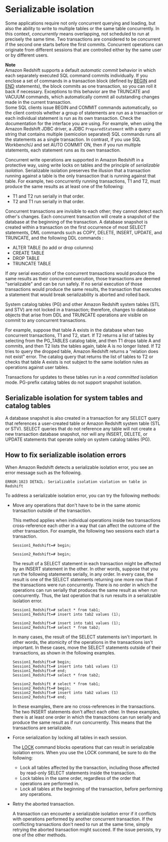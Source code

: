 # Serializable isolation<a name="c_serial_isolation"></a>

Some applications require not only concurrent querying and loading, but also the ability to write to multiple tables or the same table concurrently\. In this context, *concurrently* means overlapping, not scheduled to run at precisely the same time\. Two transactions are considered to be concurrent if the second one starts before the first commits\. Concurrent operations can originate from different sessions that are controlled either by the same user or by different users\.

**Note**  
Amazon Redshift supports a default *automatic commit* behavior in which each separately executed SQL command commits individually\. If you enclose a set of commands in a transaction block \(defined by [BEGIN](r_BEGIN.md) and [END](r_END.md) statements\), the block commits as one transaction, so you can roll it back if necessary\. Exceptions to this behavior are the TRUNCATE and VACUUM commands, which automatically commit all outstanding changes made in the current transaction\.   
Some SQL clients issue BEGIN and COMMIT commands automatically, so the client controls whether a group of statements are run as a transaction or each individual statement is run as its own transaction\. Check the documentation for the interface you are using\. For example, when using the Amazon Redshift JDBC driver, a JDBC `PreparedStatement` with a query string that contains multiple \(semicolon separated\) SQL commands runs all the statements as a single transaction\. In contrast, if you use SQL Workbench/J and set AUTO COMMIT ON, then if you run multiple statements, each statement runs as its own transaction\. 

Concurrent write operations are supported in Amazon Redshift in a protective way, using write locks on tables and the principle of *serializable isolation*\. Serializable isolation preserves the illusion that a transaction running against a table is the only transaction that is running against that table\. For example, two concurrently running transactions, T1 and T2, must produce the same results as at least one of the following:
+ T1 and T2 run serially in that order\.
+ T2 and T1 run serially in that order\.

Concurrent transactions are invisible to each other; they cannot detect each other's changes\. Each concurrent transaction will create a snapshot of the database at the beginning of the transaction\. A database snapshot is created within a transaction on the first occurrence of most SELECT statements, DML commands such as COPY, DELETE, INSERT, UPDATE, and TRUNCATE, and the following DDL commands :
+ ALTER TABLE \(to add or drop columns\)
+ CREATE TABLE
+ DROP TABLE
+ TRUNCATE TABLE

If *any* serial execution of the concurrent transactions would produce the same results as their concurrent execution, those transactions are deemed "serializable" and can be run safely\. If no serial execution of those transactions would produce the same results, the transaction that executes a statement that would break serializability is aborted and rolled back\.

System catalog tables \(PG\) and other Amazon Redshift system tables \(STL and STV\) are not locked in a transaction; therefore, changes to database objects that arise from DDL and TRUNCATE operations are visible on commit to any concurrent transactions\.

For example, suppose that table A exists in the database when two concurrent transactions, T1 and T2, start\. If T2 returns a list of tables by selecting from the PG\_TABLES catalog table, and then T1 drops table A and commits, and then T2 lists the tables again, table A is no longer listed\. If T2 tries to query the dropped table, Amazon Redshift returns a "relation does not exist" error\. The catalog query that returns the list of tables to T2 or checks that table A exists is not subject to the same isolation rules as operations against user tables\.

Transactions for updates to these tables run in a *read committed* isolation mode\. PG\-prefix catalog tables do not support snapshot isolation\.

## Serializable isolation for system tables and catalog tables<a name="c_serial_isolation-serializable-isolation-for-tables"></a>

A database snapshot is also created in a transaction for any SELECT query that references a user\-created table or Amazon Redshift system table \(STL or STV\)\. SELECT queries that do not reference any table will not create a new transaction database snapshot, nor will any INSERT, DELETE, or UPDATE statements that operate solely on system catalog tables \(PG\)\.

## How to fix serializable isolation errors<a name="c_serial_isolation-serializable-isolation-troubleshooting"></a>

When Amazon Redshift detects a serializable isolation error, you see an error message such as the following\.

```
ERROR:1023 DETAIL: Serializable isolation violation on table in Redshift
```

To address a serializable isolation error, you can try the following methods:
+ Move any operations that don't have to be in the same atomic transaction outside of the transaction\.

  This method applies when individual operations inside two transactions cross\-reference each other in a way that can affect the outcome of the other transaction\. For example, the following two sessions each start a transaction\.  

  ```
  Session1_Redshift=# begin;
  ```

  ```
  Session2_Redshift=# begin;
  ```

  The result of a SELECT statement in each transaction might be affected by an INSERT statement in the other\. In other words, suppose that you run the following statements serially, in any order\. In every case, the result is one of the SELECT statements returning one more row than if the transactions were run concurrently\. There is no order in which the operations can run serially that produces the same result as when run concurrently\. Thus, the last operation that is run results in a serializable isolation error\.

  ```
  Session1_Redshift=# select * from tab1;
  Session1_Redshift=# insert into tab2 values (1);
  ```

  ```
  Session2_Redshift=# insert into tab1 values (1);
  Session2_Redshift=# select * from tab2;
  ```

  In many cases, the result of the SELECT statements isn't important\. In other words, the atomicity of the operations in the transactions isn't important\. In these cases, move the SELECT statements outside of their transactions, as shown in the following examples\.

  ```
  Session1_Redshift=# begin;
  Session1_Redshift=# insert into tab1 values (1)
  Session1_Redshift=# end;
  Session1_Redshift=# select * from tab2;
  ```

  ```
  Session2_Redshift # select * from tab1;
  Session2_Redshift=# begin;
  Session2_Redshift=# insert into tab2 values (1)
  Session2_Redshift=# end;
  ```

  In these examples, there are no cross\-references in the transactions\. The two INSERT statements don't affect each other\. In these examples, there is at least one order in which the transactions can run serially and produce the same result as if run concurrently\. This means that the transactions are serializable\.
+ Force serialization by locking all tables in each session\.

  The [LOCK](r_LOCK.md) command blocks operations that can result in serializable isolation errors\. When you use the LOCK command, be sure to do the following:
  + Lock all tables affected by the transaction, including those affected by read\-only SELECT statements inside the transaction\.
  + Lock tables in the same order, regardless of the order that operations are performed in\.
  + Lock all tables at the beginning of the transaction, before performing any operations\.
+ Retry the aborted transaction\.

  A transaction can encounter a serializable isolation error if it conflicts with operations performed by another concurrent transaction\. If the conflicting transactions don't need to run at the same time, simply retrying the aborted transaction might succeed\. If the issue persists, try one of the other methods\.